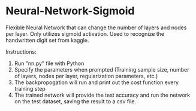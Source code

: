 # Neural-Network-Sigmoid
Flexible Neural Network that can change the number of layers and nodes per layer. Only utilizes sigmoid activation.
Used to recognize the handwritten digit set from kaggle.

Instructions:

1. Run "nn.py" file with Python
2. Specify the parameters when prompted (Training sample size, number of layers, nodes per layer, regularization parameters, etc.)
3. The backpropogation will run and print out the cost function every training step
4. The trained network will provide the test accuracy and run the network on the test dataset, saving the result to a csv file.
